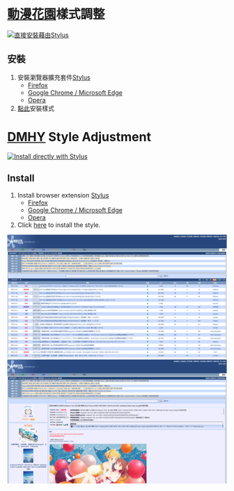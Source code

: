 # [動漫花園](https://share.dmhy.org/)樣式調整

[![直接安裝藉由Stylus](https://img.shields.io/badge/%E7%9B%B4%E6%8E%A5%E5%AE%89%E8%A3%9D%E8%97%89%E7%94%B1-Stylus-116b59.svg)](https://github.com/abc1236762/DMHY-Style-Adjustment/raw/master/DMHY-Style-Adjustment.user.css)

## 安裝

1. 安裝瀏覽器擴充套件[Stylus](https://add0n.com/stylus.html)
   - [Firefox](https://addons.mozilla.org/firefox/addon/styl-us/)
   - [Google Chrome / Microsoft Edge](https://chrome.google.com/webstore/detail/stylus/clngdbkpkpeebahjckkjfobafhncgmne)
   - [Opera](https://addons.opera.com/extensions/details/stylus/)
2. [點此](https://github.com/abc1236762/DMHY-Style-Adjustment/raw/master/DMHY-Style-Adjustment.user.css)安裝樣式

# [DMHY](https://share.dmhy.org/) Style Adjustment

[![Install directly with Stylus](https://img.shields.io/badge/Install%20directly%20with-Stylus-116b59.svg)](https://github.com/abc1236762/DMHY-Style-Adjustment/gitlab.user.css)

## Install

1. Install browser extension [Stylus](https://add0n.com/stylus.html)
   - [Firefox](https://addons.mozilla.org/firefox/addon/styl-us/)
   - [Google Chrome / Microsoft Edge](https://chrome.google.com/webstore/detail/stylus/clngdbkpkpeebahjckkjfobafhncgmne)
   - [Opera](https://addons.opera.com/extensions/details/stylus/)
2. Click [here](https://github.com/abc1236762/DMHY-Style-Adjustment/raw/master/DMHY-Style-Adjustment.user.css) to install the style.

![screenshot1](screenshot1.png)
![screenshot2](screenshot2.png)
